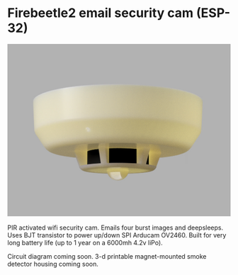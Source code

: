 # Firebeetle2 email security cam (ESP-32)

![Screenshot](housing.png)

PIR activated wifi security cam. Emails four burst images and deepsleeps. Uses BJT transistor to power up/down SPI Arducam OV2460. Built for very long battery life (up to 1 year on a 6000mh 4.2v liPo). 

Circuit diagram coming soon. 3-d printable magnet-mounted smoke detector housing coming soon. 